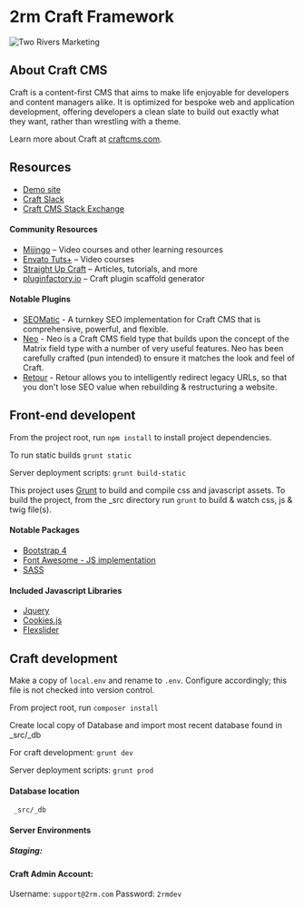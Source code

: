 # 2rm Craft Framework

![Two Rivers Marketing](https://pbs.twimg.com/profile_images/742745134081572864/xZvmLkgv.jpg)

## About Craft CMS

Craft is a content-first CMS that aims to make life enjoyable for developers and content managers alike. It is optimized for bespoke web and application development, offering developers a clean slate to build out exactly what they want, rather than wrestling with a theme.

Learn more about Craft at [craftcms.com](https://craftcms.com).


## Resources
- [Demo site](https://demo.craftcms.com/)
- [Craft Slack](https://craftcms.com/community#slack)
- [Craft CMS Stack Exchange](http://craftcms.stackexchange.com/)

#### Community Resources
- [Mijingo](https://mijingo.com/craft) – Video courses and other learning resources
- [Envato Tuts+](https://webdesign.tutsplus.com/categories/craft-cms/courses) – Video courses
- [Straight Up Craft](http://straightupcraft.com/) – Articles, tutorials, and more
- [pluginfactory.io](https://pluginfactory.io/) – Craft plugin scaffold generator

#### Notable Plugins
- [SEOMatic](https://github.com/nystudio107/seomatic) - A turnkey SEO implementation for Craft CMS that is comprehensive, powerful, and flexible.
- [Neo](https://github.com/spicywebau/craft-neo) - Neo is a Craft CMS field type that builds upon the concept of the Matrix field type with a number of very useful features. Neo has been carefully crafted (pun intended) to ensure it matches the look and feel of Craft.
- [Retour](https://github.com/spicywebau/craft-neohttps://github.com/nystudio107/retour) - Retour allows you to intelligently redirect legacy URLs, so that you don't lose SEO value when rebuilding & restructuring a website.


## Front-end developent
From the project root, run `npm install` to install project dependencies.

To run static builds `grunt static`

Server deployment scripts: `grunt build-static`

This project uses [Grunt](https://gruntjs.com/) to build and compile css and javascript assets.
To build the project, from the _src directory run `grunt` to build & watch css, js & twig file(s).

#### Notable Packages

- [Bootstrap 4](https://getbootstrap.com/)
- [Font Awesome - JS implementation](https://fontawesome.com/)
- [SASS](https://sass-lang.com/)

#### Included Javascript Libraries

- [Jquery](https://jquery.com/)
- [Cookies.js](https://github.com/js-cookie/js-cookie)
- [Flexslider](https://github.com/woocommerce/FlexSlider)

## Craft development
Make a copy of `local.env` and rename to `.env`. Configure accordingly; this file is not checked into version control.

From project root, run `composer install`

Create local copy of Database and import most recent database found in _src/_db

For craft development: `grunt dev`

Server deployment scripts: `grunt prod`

#### Database location

```
 _src/_db

```

#### Server Environments

##### Staging:


#### Craft Admin Account:

Username: `support@2rm.com`
Password: `2rmdev`